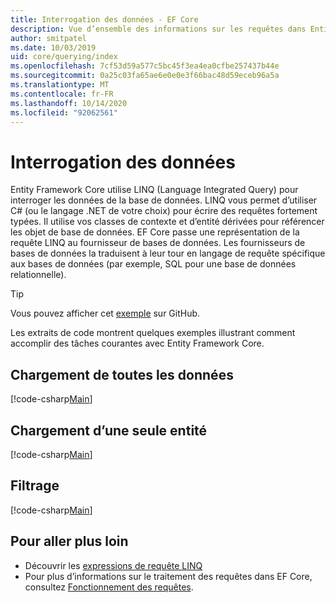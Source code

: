 ```yaml
---
title: Interrogation des données - EF Core
description: Vue d’ensemble des informations sur les requêtes dans Entity Framework Core.
author: smitpatel
ms.date: 10/03/2019
uid: core/querying/index
ms.openlocfilehash: 7cf53d59a577c5bc45f3ea4ea0cfbe257437b44e
ms.sourcegitcommit: 0a25c03fa65ae6e0e0e3f66bac48d59eceb96a5a
ms.translationtype: MT
ms.contentlocale: fr-FR
ms.lasthandoff: 10/14/2020
ms.locfileid: "92062561"
---
```

# <a name="querying-data"></a>Interrogation des données

Entity Framework Core utilise LINQ (Language Integrated Query) pour interroger les données de la base de données. LINQ vous permet d’utiliser C# (ou le langage .NET de votre choix) pour écrire des requêtes fortement typées. Il utilise vos classes de contexte et d’entité dérivées pour référencer les objet de base de données. EF Core passe une représentation de la requête LINQ au fournisseur de bases de données. Les fournisseurs de bases de données la traduisent à leur tour en langage de requête spécifique aux bases de données (par exemple, SQL pour une base de données relationnelle).

> [!TIP]
> Vous pouvez afficher cet [exemple](https://github.com/dotnet/EntityFramework.Docs/tree/master/samples/core/Querying/Overview) sur GitHub.

Les extraits de code montrent quelques exemples illustrant comment accomplir des tâches courantes avec Entity Framework Core.

## <a name="loading-all-data"></a>Chargement de toutes les données

[!code-csharp[Main](../../../samples/core/Querying/Overview/Program.cs#LoadingAllData)]

## <a name="loading-a-single-entity"></a>Chargement d’une seule entité

[!code-csharp[Main](../../../samples/core/Querying/Overview/Program.cs#LoadingSingleEntity)]

## <a name="filtering"></a>Filtrage

[!code-csharp[Main](../../../samples/core/Querying/Overview/Program.cs#Filtering)]

## <a name="further-readings"></a>Pour aller plus loin

- Découvrir les [expressions de requête LINQ](/dotnet/csharp/programming-guide/concepts/linq/basic-linq-query-operations)
- Pour plus d’informations sur le traitement des requêtes dans EF Core, consultez [Fonctionnement des requêtes](xref:core/querying/how-query-works).
